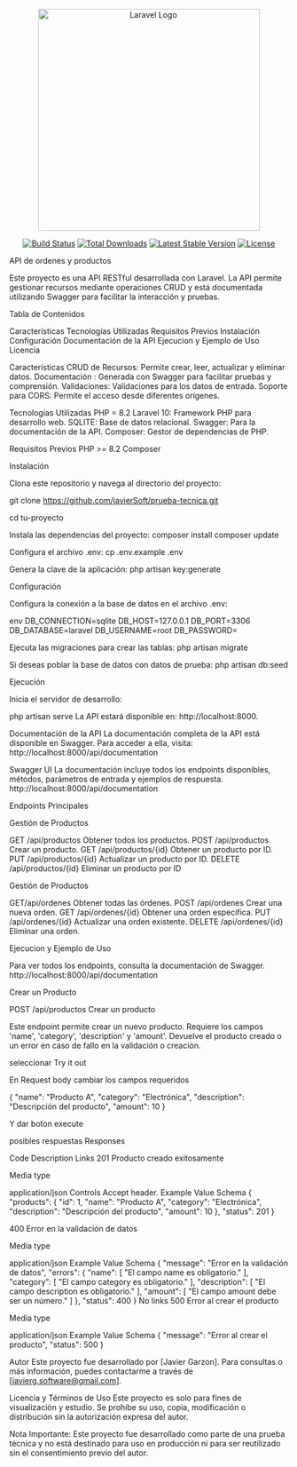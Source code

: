 <p align="center"><a href="https://laravel.com" target="_blank"><img src="https://raw.githubusercontent.com/laravel/art/master/logo-lockup/5%20SVG/2%20CMYK/1%20Full%20Color/laravel-logolockup-cmyk-red.svg" width="400" alt="Laravel Logo"></a></p> <p align="center"> <a href="#"><img src="https://github.com/laravel/framework/workflows/tests/badge.svg" alt="Build Status"></a> <a href="https://packagist.org/packages/laravel/framework"><img src="https://img.shields.io/packagist/dt/laravel/framework" alt="Total Downloads"></a> <a href="https://packagist.org/packages/laravel/framework"><img src="https://img.shields.io/packagist/v/laravel/framework" alt="Latest Stable Version"></a> <a href="https://packagist.org/packages/laravel/framework"><img src="https://img.shields.io/packagist/l/laravel/framework" alt="License"></a> </p>

API de ordenes y productos

Este proyecto es una API RESTful desarrollada con Laravel. La API permite gestionar recursos mediante operaciones CRUD y está documentada utilizando Swagger para facilitar la interacción y pruebas.

Tabla de Contenidos

Características
Tecnologías Utilizadas
Requisitos Previos
Instalación
Configuración
Documentación de la API
Ejecucion y Ejemplo de Uso
Licencia

Características
CRUD de Recursos: Permite crear, leer, actualizar y eliminar datos.
Documentación : Generada con Swagger para facilitar pruebas y comprensión.
Validaciones: Validaciones para los datos de entrada.
Soporte para CORS: Permite el acceso desde diferentes orígenes.

Tecnologías Utilizadas
PHP = 8.2
Laravel 10: Framework PHP para desarrollo web.
SQLITE: Base de datos relacional.
Swagger: Para la documentación de la API.
Composer: Gestor de dependencias de PHP.

Requisitos Previos
PHP >= 8.2
Composer

Instalación

Clona este repositorio y navega al directorio del proyecto:

git clone https://github.com/javierSoft/prueba-tecnica.git

cd tu-proyecto

Instala las dependencias del proyecto:
composer install
composer update

Configura el archivo .env:
cp .env.example .env

Genera la clave de la aplicación:
php artisan key:generate

Configuración

Configura la conexión a la base de datos en el archivo .env:

env
DB_CONNECTION=sqlite
DB_HOST=127.0.0.1
DB_PORT=3306
DB_DATABASE=laravel
DB_USERNAME=root
DB_PASSWORD=

Ejecuta las migraciones para crear las tablas:
php artisan migrate

Si deseas poblar la base de datos con datos de prueba:
php artisan db:seed

Ejecución

Inicia el servidor de desarrollo:

php artisan serve
La API estará disponible en: http://localhost:8000.

Documentación de la API
La documentación completa de la API está disponible en Swagger. Para acceder a ella, visita:
http://localhost:8000/api/documentation

Swagger UI
La documentación incluye todos los endpoints disponibles, métodos, parámetros de entrada y ejemplos de respuesta.
http://localhost:8000/api/documentation

Endpoints Principales

Gestión de Productos

GET /api/productos Obtener todos los productos.
POST /api/productos Crear un producto.
GET /api/productos/{id} Obtener un producto por ID.
PUT /api/productos/{id} Actualizar un producto por ID.
DELETE /api/productos/{id} Eliminar un producto por ID

Gestión de Productos

GET/api/ordenes Obtener todas las órdenes.
POST /api/ordenes Crear una nueva orden.
GET /api/ordenes/{id} Obtener una orden específica.
PUT /api/ordenes/{id} Actualizar una orden existente.
DELETE /api/ordenes/{id} Eliminar una orden.



Ejecucion y Ejemplo de Uso

Para ver todos los endpoints, consulta la documentación de Swagger.
http://localhost:8000/api/documentation

Crear un Producto

POST
/api/productos
Crear un producto

Este endpoint permite crear un nuevo producto. Requiere los campos 'name', 'category', 'description' y 'amount'. Devuelve el producto creado o un error en caso de fallo en la validación o creación.

seleccionar Try it out

En Request body cambiar los campos requeridos

{
  "name": "Producto A",
  "category": "Electrónica",
  "description": "Descripción del producto",
  "amount": 10
}

Y dar boton execute 

posibles respuestas Responses

Code	Description	Links
201	
Producto creado exitosamente

Media type

application/json
Controls Accept header.
Example Value
Schema
{
  "products": {
    "id": 1,
    "name": "Producto A",
    "category": "Electrónica",
    "description": "Descripción del producto",
    "amount": 10
  },
  "status": 201
}

400	
Error en la validación de datos

Media type

application/json
Example Value
Schema
{
  "message": "Error en la validación de datos",
  "errors": {
    "name": [
      "El campo name es obligatorio."
    ],
    "category": [
      "El campo category es obligatorio."
    ],
    "description": [
      "El campo description es obligatorio."
    ],
    "amount": [
      "El campo amount debe ser un número."
    ]
  },
  "status": 400
}
No links
500	
Error al crear el producto

Media type

application/json
Example Value
Schema
{
  "message": "Error al crear el producto",
  "status": 500
}

Autor
Este proyecto fue desarrollado por [Javier Garzon]. Para consultas o más información, puedes contactarme a través de [javierg.software@gmail.com].

Licencia y Términos de Uso
Este proyecto es solo para fines de visualización y estudio. Se prohíbe su uso, copia, modificación o distribución sin la autorización expresa del autor.

Nota Importante: Este proyecto fue desarrollado como parte de una prueba técnica y no está destinado para uso en producción ni para ser reutilizado sin el consentimiento previo del autor.












